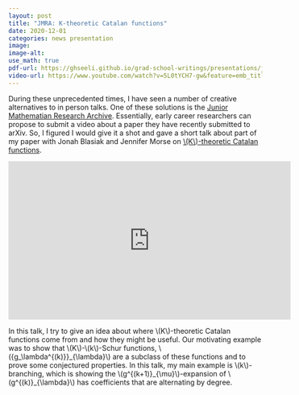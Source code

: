 ```yaml
---
layout: post
title: "JMRA: K-theoretic Catalan functions"
date: 2020-12-01
categories: news presentation
image: 
image-alt:
use_math: true
pdf-url: https://ghseeli.github.io/grad-school-writings/presentations/jmra-k-theoretic-catalan-functions.pdf
video-url: https://www.youtube.com/watch?v=5L0tYCH7-gw&feature=emb_title
---
```


During these unprecedented times, I have seen a number of creative alternatives to in person talks. One of these solutions is the [Junior Mathematian Research Archive](https://sites.google.com/view/jmra/home). Essentially, early career researchers can propose to submit a video about a paper they have recently submitted to arXiv. So, I figured I would give it a shot and gave a short talk about part of my paper with Jonah Blasiak and Jennifer Morse on [\\(K\\)-theoretic Catalan functions](https://arxiv.org/abs/2010.01759).

<iframe width="560" height="315" src="https://www.youtube-nocookie.com/embed/5L0tYCH7-gw" frameborder="0" allow="accelerometer; autoplay; clipboard-write; encrypted-media; gyroscope; picture-in-picture" allowfullscreen></iframe>

In this talk, I try to give an idea about where \\(K\\)-theoretic Catalan functions come from and how they might be useful. Our motivating example was to show that \\(K\\)-\\(k\\)-Schur functions, \\(\{g_\lambda^{(k)}\}\_{\lambda}\\) are a subclass of these functions and to prove some conjectured properties. In this talk, my main example is \\(k\\)-branching, which is showing the \\(g^{(k+1)}\_{\mu}\\)-expansion of \\(g^{(k)}\_{\lambda}\\) has coefficients that are alternating by degree.
